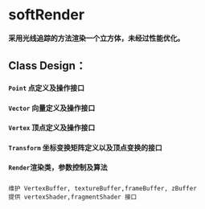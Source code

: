 # softRender
**采用光线追踪的方法渲染一个立方体，未经过性能优化。**
## Class Design：
#### `Point` 点定义及操作接口
#### `Vector` 向量定义及操作接口
#### `Vertex` 顶点定义及操作接口
#### `Transform` 坐标变换矩阵定义以及顶点变换的接口
#### `Render`渲染类，参数控制及算法
###
    维护 VertexBuffer, textureBuffer,frameBuffer, zBuffer
    提供 vertexShader,fragmentShader 接口
